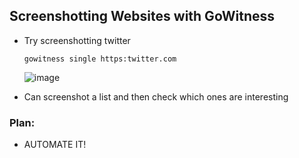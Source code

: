 ## Screenshotting Websites with GoWitness 
- Try screenshotting twitter

  `gowitness single https:twitter.com`

  ![image](https://github.com/user-attachments/assets/464f16f3-3890-429c-9b74-f3debca54245)

- Can screenshot a list and then check which ones are interesting

### Plan:
- AUTOMATE IT!
